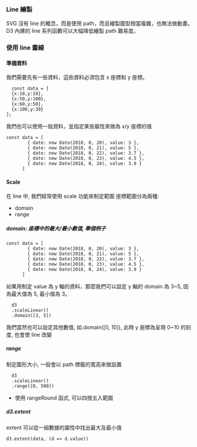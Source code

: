 ### Line 繪製

SVG 沒有 line 的概念，而是使用 path，而且繪製圖型相當複雜，也無法做動畫。
D3 內建的 line 系列函數可以大幅降低繪製 path 難易度。

### 使用 line 畫線

#### 準備資料

我們需要先有一些資料，這些資料必須包含 x 座標和 y 座標。

```
  const data = [
  {x:10,y:10},
  {x:50,y:100},
  {x:60,y:50},
  {x:100,y:30}
];
```

我們也可以使用一般資料，並指定某些屬性來做為 x/y 座標的值

```
const data = [
        { date: new Date(2018, 0, 20), value: 3 },
        { date: new Date(2018, 0, 21), value: 5 },
        { date: new Date(2018, 0, 22), value: 3.7 },
        { date: new Date(2018, 0, 23), value: 4.5 },
        { date: new Date(2018, 0, 24), value: 3.9 }
      ]
```

#### Scale

在 line 中, 我們經常使用 scale 功能來制定範圍
座標範圍分為兩種:

- domain
- range

##### domain: 座標中的最大/最小數值, 舉個例子

```
const data = [
        { date: new Date(2018, 0, 20), value: 3 },
        { date: new Date(2018, 0, 21), value: 5 },
        { date: new Date(2018, 0, 22), value: 3.7 },
        { date: new Date(2018, 0, 23), value: 4.5 },
        { date: new Date(2018, 0, 24), value: 3.9 }
      ]
```

如果用制定 value 為 y 軸的資料，那麼我們可以設定 y 軸的 domain 為 3~5, 因為最大值為 5, 最小值為 3。

```
  d3
  .scaleLinear()
  .domain([3, 5])
```

我們當然也可以設定其他數值, 如.domain([0, 10]), 此時 y 座標為呈現 0~10 的刻度, 也會使 line 改變

##### range

制定圖形大小, 一般會以 path 標籤的寬高來做設置

```
  d3
  .scaleLinear()
  .range([0, 500])
```

- 使用 rangeRound 函式, 可以四捨五入範圍

##### d3.extent

extent 可以從一組數據的屬性中找出最大及最小值

```
d3.extent(data, (d => d.value))
```


